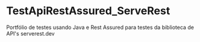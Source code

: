 # TestApiRestAssured_ServeRest
Portfólio de testes usando Java e Rest Assured para testes da biblioteca de API's serverest.dev
